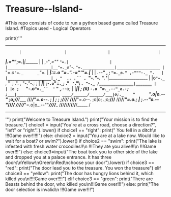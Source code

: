 # Treasure--Island-
#This repo consists of code to run a python based game called Treasure Island. 
#Topics used - Logical Operators 



print(r'''
*******************************************************************************
          |                   |                  |                     |
 _________|________________.=""_;=.______________|_____________________|_______
|                   |  ,-"_,=""     `"=.|                  |
|___________________|__"=._o`"-._        `"=.______________|___________________
          |                `"=._o`"=._      _`"=._                     |
 _________|_____________________:=._o "=._."_.-="'"=.__________________|_______
|                   |    __.--" , ; `"=._o." ,-"""-._ ".   |
|___________________|_._"  ,. .` ` `` ,  `"-._"-._   ". '__|___________________
          |           |o`"=._` , "` `; .". ,  "-._"-._; ;              |
 _________|___________| ;`-.o`"=._; ." ` '`."\ ` . "-._ /_______________|_______
|                   | |o ;    `"-.o`"=._``  '` " ,__.--o;   |
|___________________|_| ;     (#) `-.o `"=.`_.--"_o.-; ;___|___________________
____/______/______/___|o;._    "      `".o|o_.--"    ;o;____/______/______/____
/______/______/______/_"=._o--._        ; | ;        ; ;/______/______/______/_
____/______/______/______/__"=._o--._   ;o|o;     _._;o;____/______/______/____
/______/______/______/______/____"=._o._; | ;_.--"o.--"_/______/______/______/_
____/______/______/______/______/_____"=.o|o_.--""___/______/______/______/____
/______/______/______/______/______/______/______/______/______/______/_____ /
*******************************************************************************
''')
print("Welcome to Treasure Island.")
print("Your mission is to find the treasure.")
choice1 = input('You\'re at a cross road, choose a direction?", "left" or "right".').lower()
if choice1 == "right":
    print(" You fell in a ditch\n !!!Game over!!!!!")
else:
    choice2 = input("You are at a lake now. Would like to wait for a boat? or swim?").lower()
    if choice2 == "swim":
        print("The lake is infested with fresh water crocodiles!!\n !!!They ate you alive!!!\n !!!Game over!!!")
    else:
     choice3=input("The boat took you to other side of the lake and dropped you at a palace entrance. It has three doors\nYellow\nGreen\nRed\nchoose your door").lower()
     if choice3 == "red":
         print("The door lead you to the treasure. You won the treasure")
     elif choice3 == "yellow":
         print("The door has hungry lions behind it, which killed you\n!!!!Game over!!!!")
     elif choice3 == "green":
         print("There are Beasts behind the door, who killed you\n!!!Game over!!!")
     else:
         print("The door selection is invalid\n !!!Game over!!!")






